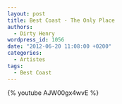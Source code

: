 ```yaml
---
layout: post
title: Best Coast - The Only Place
authors:
  - Dirty Henry
wordpress_id: 1056
date: "2012-06-20 11:08:00 +0200"
categories:
  - Artistes
tags:
  - Best Coast
---
```


{% youtube AJW00gx4wvE %}

